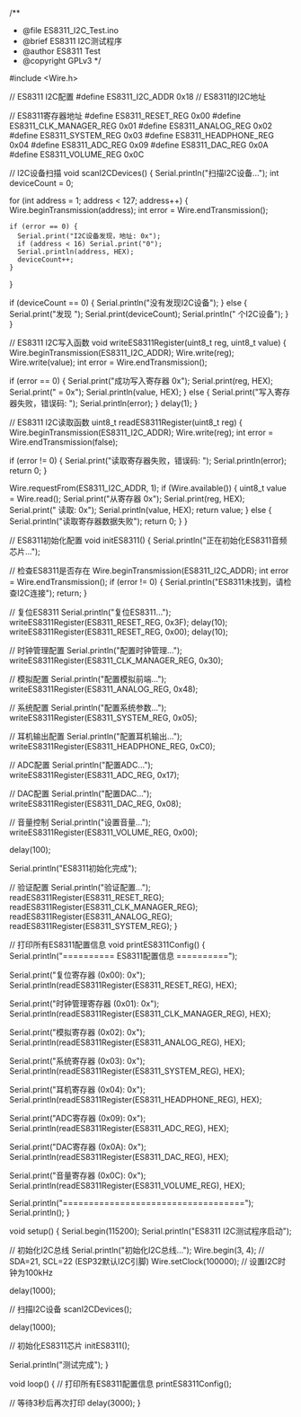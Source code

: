 /**
 * @file ES8311_I2C_Test.ino
 * @brief ES8311 I2C测试程序
 * @author ES8311 Test
 * @copyright GPLv3
 */

#include <Wire.h>

// ES8311 I2C配置
#define ES8311_I2C_ADDR 0x18  // ES8311的I2C地址

// ES8311寄存器地址
#define ES8311_RESET_REG        0x00
#define ES8311_CLK_MANAGER_REG  0x01
#define ES8311_ANALOG_REG       0x02
#define ES8311_SYSTEM_REG       0x03
#define ES8311_HEADPHONE_REG    0x04
#define ES8311_ADC_REG          0x09
#define ES8311_DAC_REG          0x0A
#define ES8311_VOLUME_REG       0x0C

// I2C设备扫描
void scanI2CDevices() {
  Serial.println("扫描I2C设备...");
  int deviceCount = 0;
  
  for (int address = 1; address < 127; address++) {
    Wire.beginTransmission(address);
    int error = Wire.endTransmission();
    
    if (error == 0) {
      Serial.print("I2C设备发现，地址: 0x");
      if (address < 16) Serial.print("0");
      Serial.println(address, HEX);
      deviceCount++;
    }
  }
  
  if (deviceCount == 0) {
    Serial.println("没有发现I2C设备");
  } else {
    Serial.print("发现 ");
    Serial.print(deviceCount);
    Serial.println(" 个I2C设备");
  }
}

// ES8311 I2C写入函数
void writeES8311Register(uint8_t reg, uint8_t value) {
  Wire.beginTransmission(ES8311_I2C_ADDR);
  Wire.write(reg);
  Wire.write(value);
  int error = Wire.endTransmission();
  
  if (error == 0) {
    Serial.print("成功写入寄存器 0x");
    Serial.print(reg, HEX);
    Serial.print(" = 0x");
    Serial.println(value, HEX);
  } else {
    Serial.print("写入寄存器失败，错误码: ");
    Serial.println(error);
  }
  delay(1);
}

// ES8311 I2C读取函数
uint8_t readES8311Register(uint8_t reg) {
  Wire.beginTransmission(ES8311_I2C_ADDR);
  Wire.write(reg);
  int error = Wire.endTransmission(false);
  
  if (error != 0) {
    Serial.print("读取寄存器失败，错误码: ");
    Serial.println(error);
    return 0;
  }
  
  Wire.requestFrom(ES8311_I2C_ADDR, 1);
  if (Wire.available()) {
    uint8_t value = Wire.read();
    Serial.print("从寄存器 0x");
    Serial.print(reg, HEX);
    Serial.print(" 读取: 0x");
    Serial.println(value, HEX);
    return value;
  } else {
    Serial.println("读取寄存器数据失败");
    return 0;
  }
}

// ES8311初始化配置
void initES8311() {
  Serial.println("正在初始化ES8311音频芯片...");
  
  // 检查ES8311是否存在
  Wire.beginTransmission(ES8311_I2C_ADDR);
  int error = Wire.endTransmission();
  if (error != 0) {
    Serial.println("ES8311未找到，请检查I2C连接");
    return;
  }
  
  // 复位ES8311
  Serial.println("复位ES8311...");
  writeES8311Register(ES8311_RESET_REG, 0x3F);
  delay(10);
  writeES8311Register(ES8311_RESET_REG, 0x00);
  delay(10);
  
  // 时钟管理配置
  Serial.println("配置时钟管理...");
  writeES8311Register(ES8311_CLK_MANAGER_REG, 0x30);
  
  // 模拟配置
  Serial.println("配置模拟前端...");
  writeES8311Register(ES8311_ANALOG_REG, 0x48);
  
  // 系统配置
  Serial.println("配置系统参数...");
  writeES8311Register(ES8311_SYSTEM_REG, 0x05);
  
  // 耳机输出配置
  Serial.println("配置耳机输出...");
  writeES8311Register(ES8311_HEADPHONE_REG, 0xC0);
  
  // ADC配置
  Serial.println("配置ADC...");
  writeES8311Register(ES8311_ADC_REG, 0x17);
  
  // DAC配置
  Serial.println("配置DAC...");
  writeES8311Register(ES8311_DAC_REG, 0x08);
  
  // 音量控制
  Serial.println("设置音量...");
  writeES8311Register(ES8311_VOLUME_REG, 0x00);
  
  delay(100);
  
  Serial.println("ES8311初始化完成");
  
  // 验证配置
  Serial.println("验证配置...");
  readES8311Register(ES8311_RESET_REG);
  readES8311Register(ES8311_CLK_MANAGER_REG);
  readES8311Register(ES8311_ANALOG_REG);
  readES8311Register(ES8311_SYSTEM_REG);
}

// 打印所有ES8311配置信息
void printES8311Config() {
  Serial.println("========== ES8311配置信息 ==========");
  
  Serial.print("复位寄存器 (0x00): 0x");
  Serial.println(readES8311Register(ES8311_RESET_REG), HEX);
  
  Serial.print("时钟管理寄存器 (0x01): 0x");
  Serial.println(readES8311Register(ES8311_CLK_MANAGER_REG), HEX);
  
  Serial.print("模拟寄存器 (0x02): 0x");
  Serial.println(readES8311Register(ES8311_ANALOG_REG), HEX);
  
  Serial.print("系统寄存器 (0x03): 0x");
  Serial.println(readES8311Register(ES8311_SYSTEM_REG), HEX);
  
  Serial.print("耳机寄存器 (0x04): 0x");
  Serial.println(readES8311Register(ES8311_HEADPHONE_REG), HEX);
  
  Serial.print("ADC寄存器 (0x09): 0x");
  Serial.println(readES8311Register(ES8311_ADC_REG), HEX);
  
  Serial.print("DAC寄存器 (0x0A): 0x");
  Serial.println(readES8311Register(ES8311_DAC_REG), HEX);
  
  Serial.print("音量寄存器 (0x0C): 0x");
  Serial.println(readES8311Register(ES8311_VOLUME_REG), HEX);
  
  Serial.println("===================================");
  Serial.println();
}

void setup() {
  Serial.begin(115200);
  Serial.println("ES8311 I2C测试程序启动");
  
  // 初始化I2C总线
  Serial.println("初始化I2C总线...");
  Wire.begin(3, 4); // SDA=21, SCL=22 (ESP32默认I2C引脚)
  Wire.setClock(100000); // 设置I2C时钟为100kHz
  
  delay(1000);
  
  // 扫描I2C设备
  scanI2CDevices();
  
  delay(1000);
  
  // 初始化ES8311芯片
  initES8311();
  
  Serial.println("测试完成");
}

void loop() {
  // 打印所有ES8311配置信息
  printES8311Config();
  
  // 等待3秒后再次打印
  delay(3000);
} 